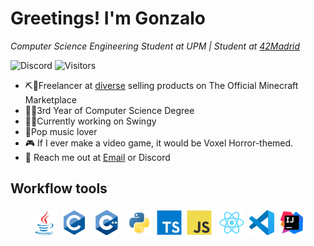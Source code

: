 # Greetings! I'm Gonzalo

<p>
<em>Computer Science Engineering Student at UPM | Student at <a href="https://www.42madrid.com/">42Madrid</a></em>
</p>

![Discord](https://img.shields.io/badge/Discord-tooaad-7289DA?style=flat&logo=discord&logoColor=white) ![Visitors](https://visitor-badge.laobi.icu/badge?page_id=Tooaad.Tooaad)

<!--- CAMPO DE PROGRAMACION -->
- ⛏🧱Freelancer at <a href="https://diversegames.es/">diverse</a> selling products on The Official Minecraft Marketplace
- 👨‍💻3rd Year of Computer Science Degree
- 👨‍💻Currently working on Swingy
- 🎤Pop music lover
- 🎮 If I ever make a video game, it would be Voxel Horror-themed.
- 📧 Reach me out at [Email](mailto:gonzalopernas@diversegames.es) or Discord

## Workflow tools
<p align="center">
<img src="https://raw.githubusercontent.com/devicons/devicon/master/icons/java/java-original.svg" alt="C" width=40 height="40" style="vertical-align:top; margin:4px"><img src="https://raw.githubusercontent.com/devicons/devicon/master/icons/c/c-original.svg" alt="C" width=40 height="40" style="vertical-align:top; margin:4px"> <img src="https://raw.githubusercontent.com/devicons/devicon/master/icons/cplusplus/cplusplus-original.svg" alt="C++" width=40 height="40" style="vertical-align:top; margin:4px"> <img src="https://raw.githubusercontent.com/devicons/devicon/master/icons/python/python-original.svg" alt="Python" width=40 height="40" style="vertical-align:top; margin:4px"><img src="https://raw.githubusercontent.com/devicons/devicon/master/icons/typescript/typescript-original.svg" alt="typescript" width=40 height="40" style="vertical-align:top; margin:4px"><img src="https://raw.githubusercontent.com/devicons/devicon/master/icons/javascript/javascript-original.svg" alt="Javascript" width=40 height="40" style="vertical-align:top; margin:4px"> <img src="https://raw.githubusercontent.com/devicons/devicon/master/icons/react/react-original.svg" alt="linux" width=40 height="40" style="vertical-align:top; margin:4px"><img src="https://raw.githubusercontent.com/devicons/devicon/master/icons/vscode/vscode-original.svg" alt="VS Code" width=40 height="40" style="vertical-align:top; margin:4px"><img src="https://raw.githubusercontent.com/devicons/devicon/master/icons/intellij/intellij-original.svg" alt="html" width=40 height="40" style="vertical-align:top; margin:4px">
</p>



<!--
**Tooaad/Tooaad** is a ✨ _special_ ✨ repository because its `README.md` (this file) appears on your GitHub profile.

Here are some ideas to get you started:

- 🔭 I’m currently working on ...
- 🌱 I’m currently learning ...
- 👯 I’m looking to collaborate on ...
- 🤔 I’m looking for help with ...
- 💬 Ask me about ...
- 📫 How to reach me: ...
- 😄 Pronouns: ...
- ⚡ Fun fact: ...
-->
